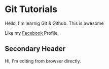 # Git Tutorials

Hello, I'm learnig Git & Github. This is awesome

Like my [Facebook](https://facebook.com/ohidbd) Profile.

## Secondary Header
Hi, I'm editing from browser directly.
